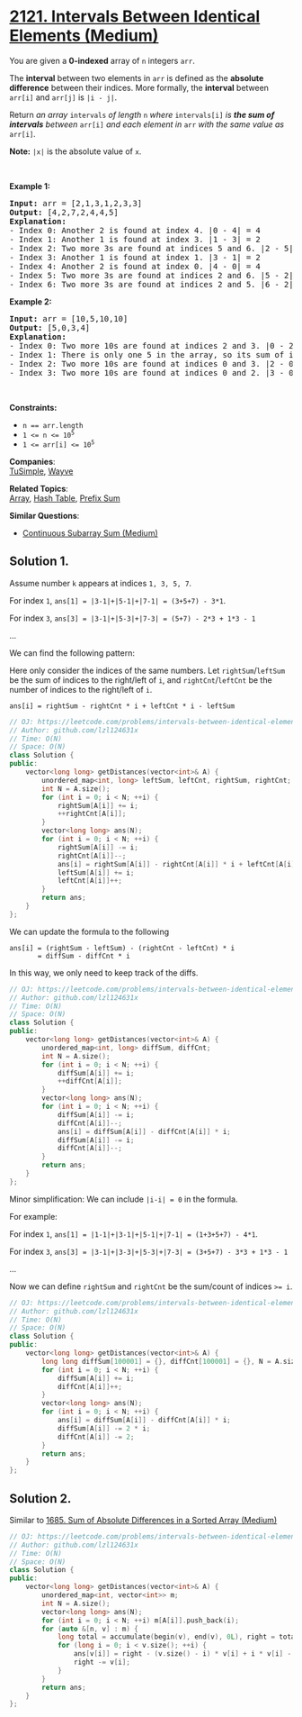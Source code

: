 # [2121. Intervals Between Identical Elements (Medium)](https://leetcode.com/problems/intervals-between-identical-elements/)

<p>You are given a <strong>0-indexed</strong> array of <code>n</code> integers <code>arr</code>.</p>

<p>The <strong>interval</strong> between two elements in <code>arr</code> is defined as the <strong>absolute difference</strong> between their indices. More formally, the <strong>interval</strong> between <code>arr[i]</code> and <code>arr[j]</code> is <code>|i - j|</code>.</p>

<p>Return <em>an array</em> <code>intervals</code> <em>of length</em> <code>n</code> <em>where</em> <code>intervals[i]</code> <em>is <strong>the sum of intervals</strong> between </em><code>arr[i]</code><em> and each element in </em><code>arr</code><em> with the same value as </em><code>arr[i]</code><em>.</em></p>

<p><strong>Note:</strong> <code>|x|</code> is the absolute value of <code>x</code>.</p>

<p>&nbsp;</p>
<p><strong>Example 1:</strong></p>

<pre><strong>Input:</strong> arr = [2,1,3,1,2,3,3]
<strong>Output:</strong> [4,2,7,2,4,4,5]
<strong>Explanation:</strong>
- Index 0: Another 2 is found at index 4. |0 - 4| = 4
- Index 1: Another 1 is found at index 3. |1 - 3| = 2
- Index 2: Two more 3s are found at indices 5 and 6. |2 - 5| + |2 - 6| = 7
- Index 3: Another 1 is found at index 1. |3 - 1| = 2
- Index 4: Another 2 is found at index 0. |4 - 0| = 4
- Index 5: Two more 3s are found at indices 2 and 6. |5 - 2| + |5 - 6| = 4
- Index 6: Two more 3s are found at indices 2 and 5. |6 - 2| + |6 - 5| = 5
</pre>

<p><strong>Example 2:</strong></p>

<pre><strong>Input:</strong> arr = [10,5,10,10]
<strong>Output:</strong> [5,0,3,4]
<strong>Explanation:</strong>
- Index 0: Two more 10s are found at indices 2 and 3. |0 - 2| + |0 - 3| = 5
- Index 1: There is only one 5 in the array, so its sum of intervals to identical elements is 0.
- Index 2: Two more 10s are found at indices 0 and 3. |2 - 0| + |2 - 3| = 3
- Index 3: Two more 10s are found at indices 0 and 2. |3 - 0| + |3 - 2| = 4
</pre>

<p>&nbsp;</p>
<p><strong>Constraints:</strong></p>

<ul>
	<li><code>n == arr.length</code></li>
	<li><code>1 &lt;= n &lt;= 10<sup>5</sup></code></li>
	<li><code>1 &lt;= arr[i] &lt;= 10<sup>5</sup></code></li>
</ul>


**Companies**:  
[TuSimple](https://leetcode.com/company/tusimple), [Wayve](https://leetcode.com/company/wayve)

**Related Topics**:  
[Array](https://leetcode.com/tag/array/), [Hash Table](https://leetcode.com/tag/hash-table/), [Prefix Sum](https://leetcode.com/tag/prefix-sum/)

**Similar Questions**:
* [Continuous Subarray Sum (Medium)](https://leetcode.com/problems/continuous-subarray-sum/)

## Solution 1.

Assume number `k` appears at indices `1, 3, 5, 7`.

For index `1`, `ans[1] = |3-1|+|5-1|+|7-1| = (3+5+7) - 3*1`.

For index `3`, `ans[3] = |3-1|+|5-3|+|7-3| = (5+7) - 2*3 + 1*3 - 1`

...

We can find the following pattern:

Here only consider the indices of the same numbers. Let `rightSum`/`leftSum` be the sum of indices to the right/left of `i`, and `rightCnt`/`leftCnt` be the number of indices to the right/left of `i`.

```
ans[i] = rightSum - rightCnt * i + leftCnt * i - leftSum
```

```cpp
// OJ: https://leetcode.com/problems/intervals-between-identical-elements/
// Author: github.com/lzl124631x
// Time: O(N)
// Space: O(N)
class Solution {
public:
    vector<long long> getDistances(vector<int>& A) {
        unordered_map<int, long> leftSum, leftCnt, rightSum, rightCnt;
        int N = A.size();
        for (int i = 0; i < N; ++i) {
            rightSum[A[i]] += i;
            ++rightCnt[A[i]];
        }
        vector<long long> ans(N);
        for (int i = 0; i < N; ++i) {
            rightSum[A[i]] -= i;
            rightCnt[A[i]]--;
            ans[i] = rightSum[A[i]] - rightCnt[A[i]] * i + leftCnt[A[i]] * i - leftSum[A[i]];
            leftSum[A[i]] += i;
            leftCnt[A[i]]++;
        }
        return ans;
    }
};
```

We can update the formula to the following

```
ans[i] = (rightSum - leftSum) - (rightCnt - leftCnt) * i
       = diffSum - diffCnt * i
```

In this way, we only need to keep track of the diffs.

```cpp
// OJ: https://leetcode.com/problems/intervals-between-identical-elements/
// Author: github.com/lzl124631x
// Time: O(N)
// Space: O(N)
class Solution {
public:
    vector<long long> getDistances(vector<int>& A) {
        unordered_map<int, long> diffSum, diffCnt;
        int N = A.size();
        for (int i = 0; i < N; ++i) {
            diffSum[A[i]] += i;
            ++diffCnt[A[i]];
        }
        vector<long long> ans(N);
        for (int i = 0; i < N; ++i) {
            diffSum[A[i]] -= i;
            diffCnt[A[i]]--;
            ans[i] = diffSum[A[i]] - diffCnt[A[i]] * i;
            diffSum[A[i]] -= i;
            diffCnt[A[i]]--;
        }
        return ans;
    }
};
```

Minor simplification: We can include `|i-i| = 0` in the formula.

For example:

For index `1`, `ans[1] = |1-1|+|3-1|+|5-1|+|7-1| = (1+3+5+7) - 4*1`.

For index `3`, `ans[3] = |3-1|+|3-3|+|5-3|+|7-3| = (3+5+7) - 3*3 + 1*3 - 1`

...

Now we can define `rightSum` and `rightCnt` be the sum/count of indices `>= i`.

```cpp
// OJ: https://leetcode.com/problems/intervals-between-identical-elements/
// Author: github.com/lzl124631x
// Time: O(N)
// Space: O(N)
class Solution {
public:
    vector<long long> getDistances(vector<int>& A) {
        long long diffSum[100001] = {}, diffCnt[100001] = {}, N = A.size();
        for (int i = 0; i < N; ++i) {
            diffSum[A[i]] += i;
            diffCnt[A[i]]++;
        }
        vector<long long> ans(N);
        for (int i = 0; i < N; ++i) {
            ans[i] = diffSum[A[i]] - diffCnt[A[i]] * i;
            diffSum[A[i]] -= 2 * i;
            diffCnt[A[i]] -= 2;
        }
        return ans;
    }
};
```

## Solution 2.

Similar to [1685. Sum of Absolute Differences in a Sorted Array (Medium)](https://leetcode.com/problems/sum-of-absolute-differences-in-a-sorted-array/)

```cpp
// OJ: https://leetcode.com/problems/intervals-between-identical-elements/
// Author: github.com/lzl124631x
// Time: O(N)
// Space: O(N)
class Solution {
public:
    vector<long long> getDistances(vector<int>& A) {
        unordered_map<int, vector<int>> m;
        int N = A.size();
        vector<long long> ans(N);
        for (int i = 0; i < N; ++i) m[A[i]].push_back(i);
        for (auto &[n, v] : m) {
            long total = accumulate(begin(v), end(v), 0L), right = total;
            for (long i = 0; i < v.size(); ++i) {
                ans[v[i]] = right - (v.size() - i) * v[i] + i * v[i] - (total - right);
                right -= v[i];
            }
        }
        return ans;
    }
};
```